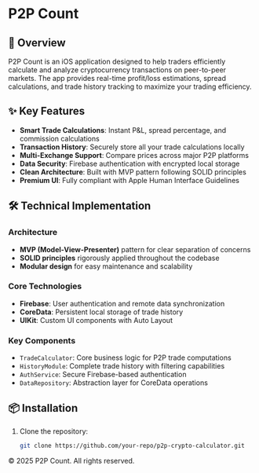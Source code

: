 
# P2P Count

## 📱 Overview

P2P Count is an iOS application designed to help traders efficiently calculate and analyze cryptocurrency transactions on peer-to-peer markets. The app provides real-time profit/loss estimations, spread calculations, and trade history tracking to maximize your trading efficiency.

## ✨ Key Features

- **Smart Trade Calculations**: Instant P&L, spread percentage, and commission calculations
- **Transaction History**: Securely store all your trade calculations locally
- **Multi-Exchange Support**: Compare prices across major P2P platforms
- **Data Security**: Firebase authentication with encrypted local storage
- **Clean Architecture**: Built with MVP pattern following SOLID principles
- **Premium UI**: Fully compliant with Apple Human Interface Guidelines

## 🛠 Technical Implementation

### Architecture
- **MVP (Model-View-Presenter)** pattern for clear separation of concerns
- **SOLID principles** rigorously applied throughout the codebase
- **Modular design** for easy maintenance and scalability

### Core Technologies
- **Firebase**: User authentication and remote data synchronization
- **CoreData**: Persistent local storage of trade history
- **UIKit**: Custom UI components with Auto Layout

### Key Components
- `TradeCalculator`: Core business logic for P2P trade computations
- `HistoryModule`: Complete trade history with filtering capabilities
- `AuthService`: Secure Firebase-based authentication
- `DataRepository`: Abstraction layer for CoreData operations

## 📦 Installation

1. Clone the repository:
   ```bash
   git clone https://github.com/your-repo/p2p-crypto-calculator.git

© 2025 P2P Count. All rights reserved.
